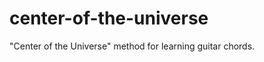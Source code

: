 center-of-the-universe
======================

"Center of the Universe" method for learning guitar chords.